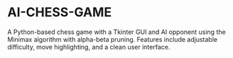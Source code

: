 # AI-CHESS-GAME
A Python-based chess game with a Tkinter GUI and AI opponent using the Minimax algorithm with alpha-beta pruning. Features include adjustable difficulty, move highlighting, and a clean user interface.
